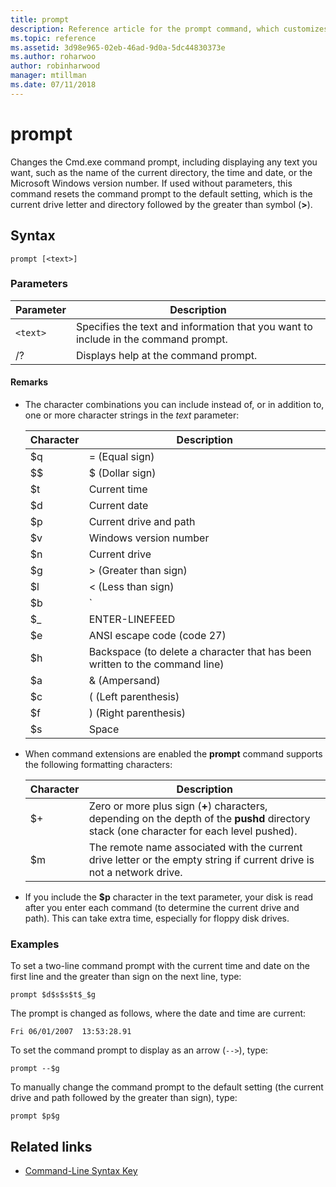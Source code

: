 ```yaml
---
title: prompt
description: Reference article for the prompt command, which customizes your Cmd.exe command prompt.
ms.topic: reference
ms.assetid: 3d98e965-02eb-46ad-9d0a-5dc44830373e
ms.author: roharwoo
author: robinharwood
manager: mtillman
ms.date: 07/11/2018
---
```


# prompt

Changes the Cmd.exe command prompt, including displaying any text you want, such as the name of the current directory, the time and date, or the Microsoft Windows version number. If used without parameters, this command resets the command prompt to the default setting, which is the current drive letter and directory followed by the greater than symbol (**>**).

## Syntax

```
prompt [<text>]
```

### Parameters

| Parameter | Description |
|--|--|
| `<text>` | Specifies the text and information that you want to include in the command prompt. |
| /? | Displays help at the command prompt. |

#### Remarks

- The character combinations you can include instead of, or in addition to, one or more character strings in the *text* parameter:

    | Character | Description |
    |--|--|
    | $q | = (Equal sign) |
    | $$ | $ (Dollar sign) |
    | $t | Current time |
    | $d | Current date |
    | $p | Current drive and path |
    | $v | Windows version number |
    | $n | Current drive |
    | $g | > (Greater than sign) |
    | $l | < (Less than sign) |
    | $b | `|` (Pipe symbol) |
    | $_ | ENTER-LINEFEED |
    | $e | ANSI escape code (code 27) |
    | $h | Backspace (to delete a character that has been written to the command line) |
    | $a | & (Ampersand) |
    | $c | ( (Left parenthesis) |
    | $f | ) (Right parenthesis) |
    | $s | Space |

- When command extensions are enabled the **prompt** command supports the following formatting characters:

    | Character | Description |
    |--|--|
    | $+ | Zero or more plus sign (**+**) characters, depending on the depth of the **pushd** directory stack (one character for each level pushed). |
    | $m | The remote name associated with the current drive letter or the empty string if current drive is not a network drive. |

- If you include the **$p** character in the text parameter, your disk is read after you enter each command (to determine the current drive and path). This can take extra time, especially for floppy disk drives.

### Examples

To set a two-line command prompt with the current time and date on the first line and the greater than sign on the next line, type:

```
prompt $d$s$s$t$_$g
```

The prompt is changed as follows, where the date and time are current:

```
Fri 06/01/2007  13:53:28.91
```

To set the command prompt to display as an arrow (`-->`), type:

```
prompt --$g
```

To manually change the command prompt to the default setting (the current drive and path followed by the greater than sign), type:

```
prompt $p$g
```

## Related links

- [Command-Line Syntax Key](command-line-syntax-key.md)
